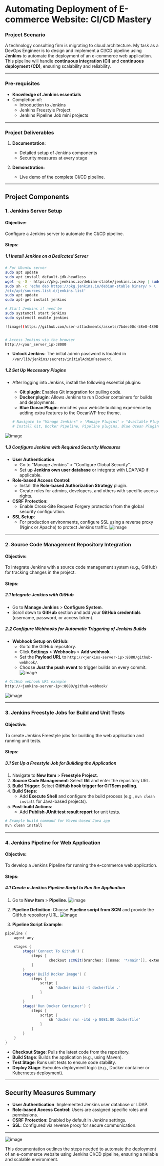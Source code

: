 # Automating Deployment of E-commerce Website: CI/CD Mastery

### Project Scenario

A technology consulting firm is migrating to cloud architecture. My task as a DevOps Engineer is to design and implement a CI/CD pipeline using **Jenkins** to automate the deployment of an e-commerce web application. This pipeline will handle **continuous integration (CI)** and **continuous deployment (CD)**, ensuring scalability and reliability.

---

### Pre-requisites
- **Knowledge of Jenkins essentials**
- Completion of:
  - Introduction to Jenkins
  - Jenkins Freestyle Project
  - Jenkins Pipeline Job mini projects

---

### Project Deliverables

1. **Documentation:**
   - Detailed setup of Jenkins components
   - Security measures at every stage

2. **Demonstration:**
   - Live demo of the complete CI/CD pipeline.

---

## Project Components

### 1. Jenkins Server Setup

#### Objective:
Configure a Jenkins server to automate the CI/CD pipeline.

#### Steps:

##### 1.1 Install Jenkins on a Dedicated Server
```bash
# For Ubuntu server
sudo apt update
sudo apt install default-jdk-headless
wget -q -O - https://pkg.jenkins.io/debian-stable/jenkins.io.key | sudo apt-key add -
sudo sh -c 'echo deb https://pkg.jenkins.io/debian-stable binary/ > \
/etc/apt/sources.list.d/jenkins.list'
sudo apt update
sudo apt-get install jenkins

# Start Jenkins if need be 
sudo systemctl start jenkins
sudo systemctl enable jenkins

![image](https://github.com/user-attachments/assets/7bdec00c-58e8-4898-8dc9-5b35465cd0ab)


# Access Jenkins via the browser
http://<your_server_ip>:8080
```
- **Unlock Jenkins**: The initial admin password is located in `/var/lib/jenkins/secrets/initialAdminPassword`.

##### 1.2 Set Up Necessary Plugins
- After logging into Jenkins, install the following essential plugins:
  - **Git plugin**: Enables Git integration for pulling code.
  - **Docker plugin**: Allows Jenkins to run Docker containers for builds and deployments.
  - **Blue Ocean Plugin**: enriches your website building experience by adding extra features to the OceanWP free theme.

  ```bash
  # Navigate to "Manage Jenkins" > "Manage Plugins" > "Available Plugins"
  # Install Git, Docker Pipeline, Pipeline plugins, Blue Ocean Plugins
  ```

![image](https://github.com/user-attachments/assets/cc24cc00-3e14-4ad3-bb62-1d4a37a09a8f)


##### 1.3 Configure Jenkins with Required Security Measures
- **User Authentication**: 
  - Go to "Manage Jenkins" > "Configure Global Security".
  - Set up **Jenkins own user database** or integrate with LDAP/AD if applicable.
- **Role-based Access Control**:
  - Install the **Role-based Authorization Strategy** plugin.
  - Create roles for admins, developers, and others with specific access rights.
- **CSRF Protection**:
  - Enable Cross-Site Request Forgery protection from the global security configuration.
- **SSL Setup**: 
  - For production environments, configure SSL using a reverse proxy (Nginx or Apache) to protect Jenkins traffic.
![image](https://github.com/user-attachments/assets/4fe1d73f-e5cf-4ec6-a6d2-fe6f76f4e1c8)

---

### 2. Source Code Management Repository Integration

#### Objective:
To integrate Jenkins with a source code management system (e.g., GitHub) for tracking changes in the project.

#### Steps:

##### 2.1 Integrate Jenkins with GitHub
- Go to **Manage Jenkins** > **Configure System**.
- Scroll down to **GitHub** section and add your **GitHub credentials** (username, password, or access token).
  
##### 2.2 Configure Webhooks for Automatic Triggering of Jenkins Builds
- **Webhook Setup on GitHub**:
  - Go to the GitHub repository.
  - Click **Settings** > **Webhooks** > **Add webhook**.
  - Set the **Payload URL** to `http://<jenkins-server-ip>:8080/github-webhook/`.
  - Choose **Just the push event** to trigger builds on every commit.
  ![image](https://github.com/user-attachments/assets/06974e86-6ac1-47fd-b343-49a36db15dbb)

  
```bash
# GitHub webhook URL example
http://<jenkins-server-ip>:8080/github-webhook/
```
![image](https://github.com/user-attachments/assets/b650d450-c5aa-465f-858a-a719bdae5f8e)

---

### 3. Jenkins Freestyle Jobs for Build and Unit Tests

#### Objective:
To create Jenkins Freestyle jobs for building the web application and running unit tests.

#### Steps:

##### 3.1 Set Up a Freestyle Job for Building the Application

1. Navigate to **New Item** > **Freestyle Project**.
2. **Source Code Management**: Select **Git** and enter the repository URL.
3. **Build Trigger**: Select **GitHub hook trigger for GITScm polling**.
4. **Build Steps**:
   - Add **Execute Shell** and configure the build process (e.g., `mvn clean install` for Java-based projects).
5. **Post-build Actions**:
   - Add **Publish JUnit test result report** for unit tests.

```bash
# Example build command for Maven-based Java app
mvn clean install
```

---

### 4. Jenkins Pipeline for Web Application

#### Objective:
To develop a Jenkins Pipeline for running the e-commerce web application.

#### Steps:

##### 4.1 Create a Jenkins Pipeline Script to Run the Application

1. Go to **New Item** > **Pipeline**.
   ![image](https://github.com/user-attachments/assets/c0debe04-7fd0-4f08-bf6d-aa8d4c0fc98d)

3. **Pipeline Definition**: Choose **Pipeline script from SCM** and provide the GitHub repository URL.
   ![image](https://github.com/user-attachments/assets/1c64422a-bec6-47ea-b3a4-ece5cc3f159e)

5. **Pipeline Script Example**:

```groovy
pipeline {
    agent any

    stages {
        stage('Connect To Github') {
            steps {
                    checkout scmGit(branches: [[name: '*/main']], extensions: [], userRemoteConfigs: [[url: 'https://github.com/RidwanAz/jenkins-scm.git']])
            }
        }
        stage('Build Docker Image') {
            steps {
                script {
                    sh 'docker build -t dockerfile .'
                }
            }
        }
        stage('Run Docker Container') {
            steps {
                script {
                    sh 'docker run -itd -p 8081:80 dockerfile'
                }
            }
        }
    }
}

```
- **Checkout Stage**: Pulls the latest code from the repository.
- **Build Stage**: Builds the application (e.g., using Maven).
- **Test Stage**: Runs unit tests to ensure code stability.
- **Deploy Stage**: Executes deployment logic (e.g., Docker container or Kubernetes deployment).

---

## Security Measures Summary
- **User Authentication**: Implemented Jenkins user database or LDAP.
- **Role-based Access Control**: Users are assigned specific roles and permissions.
- **CSRF Protection**: Enabled by default in Jenkins settings.
- **SSL**: Configured via reverse proxy for secure communication.

---

![image](https://github.com/user-attachments/assets/b43874fd-3493-450e-82c3-71ac88e9661c)



This documentation outlines the steps needed to automate the deployment of an e-commerce website using Jenkins CI/CD pipeline, ensuring a reliable and scalable environment.
